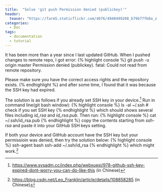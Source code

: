 ```yaml
---
title:  "Solve 'git push Permission denied (publickey)'"
header:
  teaser: "https://farm5.staticflickr.com/4076/4940499208_b79b77fb0a_z.jpg"
categories: 
  - Doc
tags:
  - documentation
  - tutorial
---
```


It has been more than a year since I last updated GitHub. When I pushed changes to remote repo, I got error:
{% highlight console %}
git push -u origin master
Permission denied (publickey).
fatal: Could not read from remote repository.

Please make sure you have the correct access rights
and the repository exists.
{% endhighlight %}
and after some time, I found that it was because the SSH key had expired.

The solution is as follows if you already set SSH key in your device.[^sol1] Run in command line(git bash window):
{% highlight console %}
ls -al ~/.ssh # check if you set SSH key
{% endhighlight %}
which should shows several files including _id\_rsa_ and _id\_rsa.pub_. Then run:
{% highlight console %}
cat ~/.ssh/id_rsa.pub
{% endhighlight %}
copy the contents starting from _ssh-rsa_ and paste it into your GitHub SSH keys setting.

If both your device and GitHub account have the SSH key but your permissioin was denied, then try the solution below:
{% highlight console %}
ssh-agent bash
ssh-add ~/.ssh/id_rsa
{% endhighlight %}
which might work.[^sol2]

[^sol1]: https://www.sysadm.cc/index.php/webxuexi/978-github-ssh-key-expired-dont-worry-you-can-do-like-this (in Chinese)
[^sol2]: https://blog.csdn.net/Leo_Franklin/article/details/108858285 (in Chinese)

